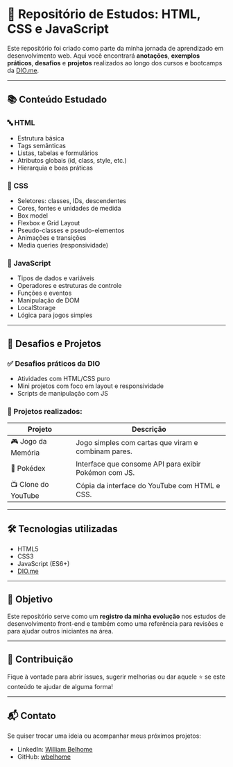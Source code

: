 # 🧠 Repositório de Estudos: HTML, CSS e JavaScript

Este repositório foi criado como parte da minha jornada de aprendizado em desenvolvimento web. Aqui você encontrará **anotações**, **exemplos práticos**, **desafios** e **projetos** realizados ao longo dos cursos e bootcamps da [DIO.me](https://www.dio.me/).

---

## 📚 Conteúdo Estudado

### 🔤 HTML
- Estrutura básica
- Tags semânticas
- Listas, tabelas e formulários
- Atributos globais (id, class, style, etc.)
- Hierarquia e boas práticas

### 🎨 CSS
- Seletores: classes, IDs, descendentes
- Cores, fontes e unidades de medida
- Box model
- Flexbox e Grid Layout
- Pseudo-classes e pseudo-elementos
- Animações e transições
- Media queries (responsividade)

### 🧠 JavaScript
- Tipos de dados e variáveis
- Operadores e estruturas de controle
- Funções e eventos
- Manipulação de DOM
- LocalStorage
- Lógica para jogos simples

---

## 🧪 Desafios e Projetos

### ✅ Desafios práticos da DIO
- Atividades com HTML/CSS puro
- Mini projetos com foco em layout e responsividade
- Scripts de manipulação com JS

### 🚀 Projetos realizados:
| Projeto        | Descrição                                             |
|----------------|-------------------------------------------------------|
| 🎮 Jogo da Memória | Jogo simples com cartas que viram e combinam pares. |
| 🔎 Pokédex       | Interface que consome API para exibir Pokémon com JS.|
| 📺 Clone do YouTube | Cópia da interface do YouTube com HTML e CSS.       |

---

## 🛠 Tecnologias utilizadas

- HTML5
- CSS3
- JavaScript (ES6+)
- [DIO.me](https://www.dio.me/)

---

## 📌 Objetivo

Este repositório serve como um **registro da minha evolução** nos estudos de desenvolvimento front-end e também como uma referência para revisões e para ajudar outros iniciantes na área.

---

## 🤝 Contribuição

Fique à vontade para abrir issues, sugerir melhorias ou dar aquele ⭐ se este conteúdo te ajudar de alguma forma!

---

## 📬 Contato

Se quiser trocar uma ideia ou acompanhar meus próximos projetos:

- LinkedIn: [William Belhome](https://www.linkedin.com/in/william-belhome-035501233/)
- GitHub: [wbelhome](https://github.com/wbelhome)

